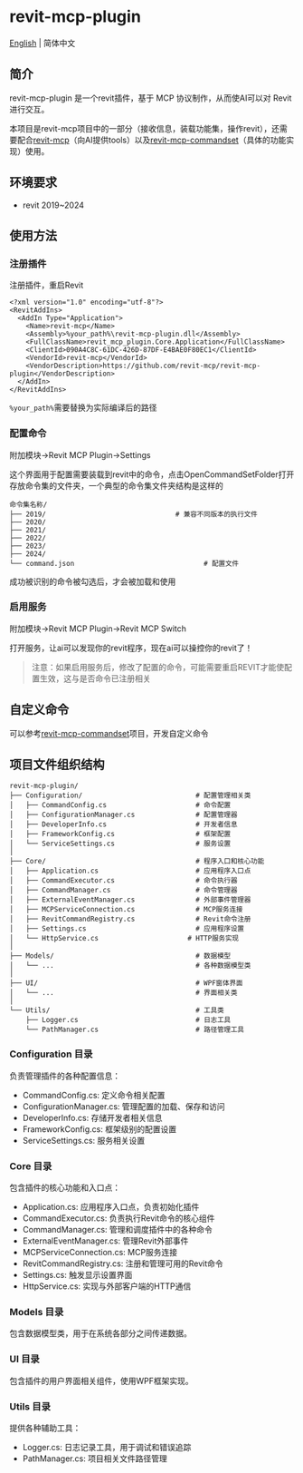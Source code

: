 # revit-mcp-plugin

[English](README.md) | 简体中文

## 简介

revit-mcp-plugin 是一个revit插件，基于 MCP 协议制作，从而使AI可以对 Revit 进行交互。

本项目是revit-mcp项目中的一部分（接收信息，装载功能集，操作revit），还需要配合[revit-mcp](https://github.com/revit-mcp/revit-mcp)（向AI提供tools）以及[revit-mcp-commandset](https://github.com/revit-mcp/revit-mcp-commandset)（具体的功能实现）使用。

## 环境要求

- revit 2019~2024

## 使用方法

### 注册插件

注册插件，重启Revit

```
<?xml version="1.0" encoding="utf-8"?>
<RevitAddIns>
  <AddIn Type="Application">
    <Name>revit-mcp</Name>
    <Assembly>%your_path%\revit-mcp-plugin.dll</Assembly>
    <FullClassName>revit_mcp_plugin.Core.Application</FullClassName>
    <ClientId>090A4C8C-61DC-426D-87DF-E4BAE0F80EC1</ClientId>
    <VendorId>revit-mcp</VendorId>
    <VendorDescription>https://github.com/revit-mcp/revit-mcp-plugin</VendorDescription>
  </AddIn>
</RevitAddIns>
```

`%your_path%`需要替换为实际编译后的路径

### 配置命令

附加模块->Revit MCP Plugin->Settings

这个界面用于配置需要装载到revit中的命令，点击OpenCommandSetFolder打开存放命令集的文件夹，一个典型的命令集文件夹结构是这样的

```
命令集名称/
├── 2019/                                # 兼容不同版本的执行文件
├── 2020/
├── 2021/
├── 2022/
├── 2023/
├── 2024/
└── command.json                                # 配置文件
```

成功被识别的命令被勾选后，才会被加载和使用

### 启用服务

附加模块->Revit MCP Plugin->Revit MCP Switch

打开服务，让ai可以发现你的revit程序，现在ai可以操控你的revit了！

> 注意：如果启用服务后，修改了配置的命令，可能需要重启REVIT才能使配置生效，这与是否命令已注册相关

## 自定义命令

可以参考[revit-mcp-commandset](https://github.com/revit-mcp/revit-mcp-commandset)项目，开发自定义命令

## 项目文件组织结构

```
revit-mcp-plugin/
├── Configuration/                            # 配置管理相关类
│   ├── CommandConfig.cs                      # 命令配置
│   ├── ConfigurationManager.cs               # 配置管理器
│   ├── DeveloperInfo.cs                      # 开发者信息
│   ├── FrameworkConfig.cs                    # 框架配置
│   └── ServiceSettings.cs                    # 服务设置
│
├── Core/                                     # 程序入口和核心功能
│   ├── Application.cs                        # 应用程序入口点
│   ├── CommandExecutor.cs                    # 命令执行器
│   ├── CommandManager.cs                     # 命令管理器
│   ├── ExternalEventManager.cs               # 外部事件管理器
│   ├── MCPServiceConnection.cs               # MCP服务连接
│   ├── RevitCommandRegistry.cs               # Revit命令注册
│   ├── Settings.cs                           # 应用程序设置
│   └── HttpService.cs                      # HTTP服务实现
│
├── Models/                                   # 数据模型
│   └── ...                                   # 各种数据模型类
│
├── UI/                                       # WPF窗体界面
│   └── ...                                   # 界面相关类
│
└── Utils/                                    # 工具类
    ├── Logger.cs                             # 日志工具
    └── PathManager.cs                        # 路径管理工具
```

### Configuration 目录
负责管理插件的各种配置信息：

- CommandConfig.cs: 定义命令相关配置
- ConfigurationManager.cs: 管理配置的加载、保存和访问
- DeveloperInfo.cs: 存储开发者相关信息
- FrameworkConfig.cs: 框架级别的配置设置
- ServiceSettings.cs: 服务相关设置

### Core 目录
包含插件的核心功能和入口点：

- Application.cs: 应用程序入口点，负责初始化插件
- CommandExecutor.cs: 负责执行Revit命令的核心组件
- CommandManager.cs: 管理和调度插件中的各种命令
- ExternalEventManager.cs: 管理Revit外部事件
- MCPServiceConnection.cs: MCP服务连接
- RevitCommandRegistry.cs: 注册和管理可用的Revit命令
- Settings.cs: 触发显示设置界面
- HttpService.cs: 实现与外部客户端的HTTP通信

### Models 目录
包含数据模型类，用于在系统各部分之间传递数据。

### UI 目录
包含插件的用户界面相关组件，使用WPF框架实现。

### Utils 目录
提供各种辅助工具：

- Logger.cs: 日志记录工具，用于调试和错误追踪
- PathManager.cs: 项目相关文件路径管理
